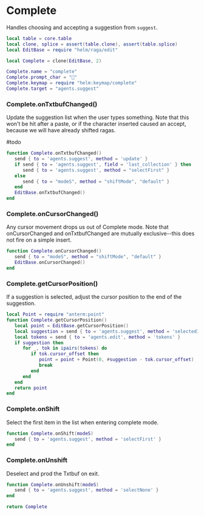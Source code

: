 # Complete

Handles choosing and accepting a suggestion from `suggest`\.

```lua
local table = core.table
local clone, splice = assert(table.clone), assert(table.splice)
local EditBase = require "helm/raga/edit"

local Complete = clone(EditBase, 2)

Complete.name = "complete"
Complete.prompt_char = "💬"
Complete.keymap = require "helm:keymap/complete"
Complete.target = "agents.suggest"
```


### Complete\.onTxtbufChanged\(\)

Update the suggestion list when the user types something\. Note that this won't
be hit after a paste, or if the character inserted caused an accept, because
we will have already shifted ragas\.

\#todo

```lua
function Complete.onTxtbufChanged()
   send { to = 'agents.suggest', method = 'update' }
   if send { to = 'agents.suggest', field = 'last_collection' } then
      send { to = 'agents.suggest', method = "selectFirst" }
   else
      send { to = "modeS", method = "shiftMode", "default" }
   end
   EditBase.onTxtbufChanged()
end
```


### Complete\.onCursorChanged\(\)

Any cursor movement drops us out of Complete mode\. Note that
onCursorChanged and onTxtbufChanged are mutually exclusive\-\-this does not
fire on a simple insert\.

```lua
function Complete.onCursorChanged()
   send { to = "modeS", method = "shiftMode", "default" }
   EditBase.onCursorChanged()
end
```


### Complete\.getCursorPosition\(\)

If a suggestion is selected, adjust the cursor position
to the end of the suggestion\.

```lua
local Point = require "anterm:point"
function Complete.getCursorPosition()
   local point = EditBase.getCursorPosition()
   local suggestion = send { to = 'agents.suggest', method = 'selectedItem' }
   local tokens = send { to = 'agents.edit', method = 'tokens' }
   if suggestion then
      for _, tok in ipairs(tokens) do
         if tok.cursor_offset then
            point = point + Point(0, #suggestion - tok.cursor_offset)
            break
         end
      end
   end
   return point
end
```


### Complete\.onShift

Select the first item in the list when entering complete mode\.

```lua
function Complete.onShift(modeS)
   send { to = 'agents.suggest', method = 'selectFirst' }
end
```


### Complete\.onUnshift

Deselect and prod the Txtbuf on exit\.

```lua
function Complete.onUnshift(modeS)
   send { to = 'agents.suggest', method = 'selectNone' }
end
```

```lua
return Complete
```
